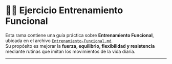 # 🏃‍♀️ Ejercicio Entrenamiento Funcional

Esta rama contiene una guía práctica sobre **Entrenamiento Funcional**, ubicada en el archivo [`Entrenamiento-Funcional.md`](./ejercicios/Entrenamiento-Funcional.md).  
Su propósito es mejorar la **fuerza, equilibrio, flexibilidad y resistencia** mediante rutinas que imitan los movimientos de la vida diaria.

---